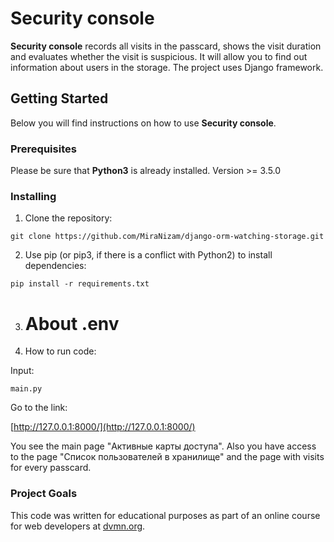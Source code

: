 # Security console

**Security console** records all visits in the passcard, shows the visit duration and evaluates whether the visit is suspicious. 
It will allow you to find out information about users in the storage.
The project uses Django framework.

## Getting Started

Below you will find instructions on how to use **Security console**.  

### Prerequisites

Please be sure that **Python3** is already installed. Version >= 3.5.0 

### Installing
1. Clone the repository:
```
git clone https://github.com/MiraNizam/django-orm-watching-storage.git
```
2. Use pip (or pip3, if there is a conflict with Python2) to install dependencies:
```
pip install -r requirements.txt
```
3. # About .env 

4. How to run code:

Input: 
```
main.py
```
Go to the link: 

[http://127.0.0.1:8000/](http://127.0.0.1:8000/)

You see the main page "Активные карты доступа". Also you have access to the page "Список пользователей в хранилище" and the page with visits for every passcard. 
    

### Project Goals
This code was written for educational purposes as part of an online course for web developers at [dvmn.org](https://dvmn.org/).

